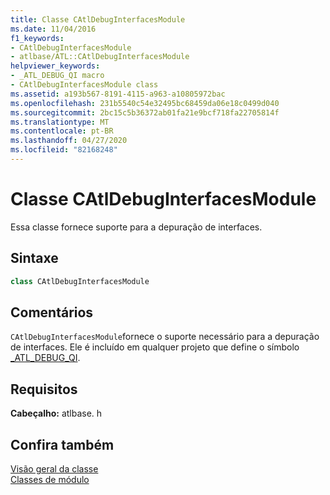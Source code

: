 ```yaml
---
title: Classe CAtlDebugInterfacesModule
ms.date: 11/04/2016
f1_keywords:
- CAtlDebugInterfacesModule
- atlbase/ATL::CAtlDebugInterfacesModule
helpviewer_keywords:
- _ATL_DEBUG_QI macro
- CAtlDebugInterfacesModule class
ms.assetid: a193b567-8191-4115-a963-a10805972bac
ms.openlocfilehash: 231b5540c54e32495bc68459da06e18c0499d040
ms.sourcegitcommit: 2bc15c5b36372ab01fa21e9bcf718fa22705814f
ms.translationtype: MT
ms.contentlocale: pt-BR
ms.lasthandoff: 04/27/2020
ms.locfileid: "82168248"
---
```

# <a name="catldebuginterfacesmodule-class"></a>Classe CAtlDebugInterfacesModule

Essa classe fornece suporte para a depuração de interfaces.

## <a name="syntax"></a>Sintaxe

```cpp
class CAtlDebugInterfacesModule
```

## <a name="remarks"></a>Comentários

`CAtlDebugInterfacesModule`fornece o suporte necessário para a depuração de interfaces. Ele é incluído em qualquer projeto que define o símbolo [_ATL_DEBUG_QI](debugging-and-error-reporting-macros.md#_atl_debug_qi).

## <a name="requirements"></a>Requisitos

**Cabeçalho:** atlbase. h

## <a name="see-also"></a>Confira também

[Visão geral da classe](../../atl/atl-class-overview.md)<br/>
[Classes de módulo](../../atl/atl-module-classes.md)
